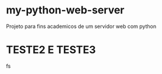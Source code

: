 # my-python-web-server
Projeto para fins academicos de um servidor web com python

# TESTE2 E TESTE3
fs